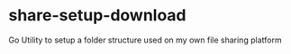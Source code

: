 # share-setup-download
Go Utility to setup a folder structure used on my own file sharing platform 
